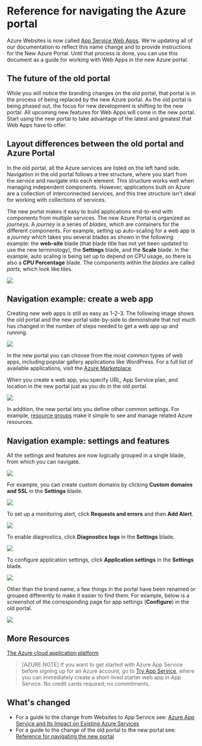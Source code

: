 <properties
	pageTitle="Reference for navigating the Azure portal"
	description="Learn the different user experiences for App Service Web between the management portal and the Azure Portal"
	services="app-service\web"
	documentationCenter=""
	authors="jaime-espinosa"
	manager="wpickett"
	editor="jimbe"/>

<tags
	ms.service="app-service-web"
	ms.workload="web"
	ms.tgt_pltfrm="na"
	ms.devlang="na"
	ms.topic="article"
	ms.date="03/24/2015"
	ms.author="jaime-espinosa"/>

# Reference for navigating the Azure portal

Azure Websites is now called [App Service Web Apps](http://go.microsoft.com/fwlink/?LinkId=529714). We're updating all of our documentation to reflect this name change and to provide instructions for the New Azure Portal. Until that process is done, you can use this document as a guide for working with Web Apps in the new Azure portal.
 
## The future of the old portal

While you will notice the branding changes on the old portal, that portal is in the process of being replaced by the new Azure portal. As the old portal is being phased out, the focus for new development is shifting to the new portal. All upcoming new features for Web Apps will come in the new portal. Start using the new portal to take advantage of the latest and greatest that Web Apps have to offer.

## Layout differences between the old portal and Azure Portal

In the old portal, all the Azure services are listed on the left hand side. Navigation in the old portal follows a tree structure, where you start from the service and navigate into each element. This structure works well when managing independent components. However, applications built on Azure are a collection of interconnected services, and this tree structure isn't ideal for working with collections of services. 

The new portal makes it easy to build applications end-to-end with components from multiple services. The new Azure Portal is organized as *journeys*. A *journey* is a series of *blades*, which are containers for the different components. For example, setting up auto-scaling for a web app is a *journey* which takes you several blades as shown in the following example: the **web-site** blade (that blade title has not yet been updated to use the new terminology), the **Settings** blade, and the **Scale** blade. In the example, auto scaling is being set up to depend on CPU usage, so there is also a **CPU Percentage** blade. The components within the *blades* are called *parts*, which look like tiles. 

![](./media/app-service-web-app-preview-portal/AutoScaling.png)

## Navigation example: create a web app

Creating new web apps is still as easy as 1-2-3. The following image shows the old portal and the new portal side-by-side to demonstrate that not much has changed in the number of steps needed to get a web app up and running. 

![](./media/app-service-web-app-preview-portal/CreateWebApp.png)

In the new portal you can choose from the most common types of web apps, including popular gallery applications like WordPress. For a full list of available applications, visit the [Azure Marketplace].

When you create a web app, you specify URL, App Service plan, and location in the new portal just as you do in the old portal. 

![](./media/app-service-web-app-preview-portal/CreateWebAppSettings.png)

In addition, the new portal lets you define other common settings. For example, [resource groups](resource-group-overview.md) make it simple to see and manage related Azure resources. 

## Navigation example: settings and features

All the settings and features are now logically grouped in a single blade, from which you can navigate.

![](./media/app-service-web-app-preview-portal/WebAppSettings.png)

For example, you can create custom domains by clicking **Custom domains and SSL** in the **Settings** blade.

![](./media/app-service-web-app-preview-portal/ConfigureWebApp.png)

To set up a monitoring alert, click **Requests and errors** and then **Add Alert**.

![](./media/app-service-web-app-preview-portal/Monitoring.png)

To enable diagnostics, click **Diagnostics logs** in the **Settings** blade.

![](./media/app-service-web-app-preview-portal/Diagnostics.png)
 
To configure application settings, click **Application settings** in the **Settings** blade. 

![](./media/app-service-web-app-preview-portal/AppSettingsPreview.png)

Other than the brand name, a few things in the portal have been renamed or grouped differently to make it easier to find them. For example, below is a screenshot of the corresponding page for app settings (**Configure**) in the old portal.

![](./media/app-service-web-app-preview-portal/AppSettings.png)

## More Resources

[The Azure cloud application platform](app-service-cloud-app-platform.md)

[New portal]: https://portal.azure.com
[Azure Marketplace]: /marketplace/

>[AZURE.NOTE] If you want to get started with Azure App Service before signing up for an Azure account, go to [Try App Service](http://go.microsoft.com/fwlink/?LinkId=523751), where you can immediately create a short-lived starter web app in App Service. No credit cards required; no commitments.

## What's changed
* For a guide to the change from Websites to App Service see: [Azure App Service and Its Impact on Existing Azure Services](http://go.microsoft.com/fwlink/?LinkId=529714)
* For a guide to the change of the old portal to the new portal see: [Reference for navigating the new portal](http://go.microsoft.com/fwlink/?LinkId=529715)
